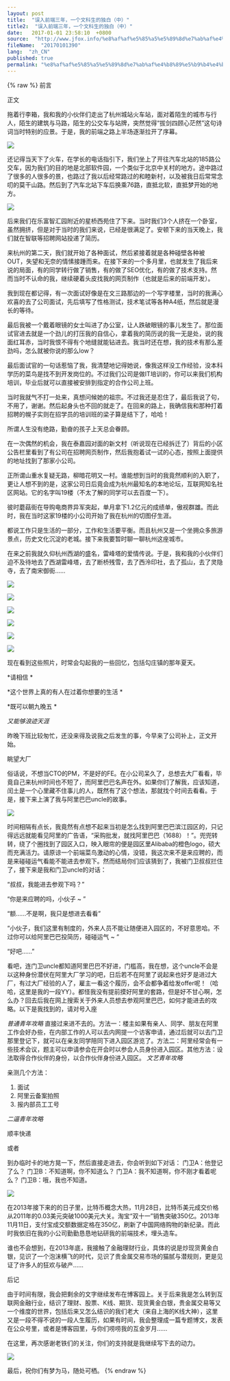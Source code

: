 ```yaml
---
layout: post
title:  "误入前端三年，一个文科生的独白（中）"
title2:  "误入前端三年，一个文科生的独白（中）"
date:   2017-01-01 23:58:10  +0800
source:  "http://www.jfox.info/%e8%af%af%e5%85%a5%e5%89%8d%e7%ab%af%e4%b8%89%e5%b9%b4%e4%b8%80%e4%b8%aa%e6%96%87%e7%a7%91%e7%94%9f%e7%9a%84%e7%8b%ac%e7%99%bd%e4%b8%ad.html"
fileName:  "20170101390"
lang:  "zh_CN"
published: true
permalink: "%e8%af%af%e5%85%a5%e5%89%8d%e7%ab%af%e4%b8%89%e5%b9%b4%e4%b8%80%e4%b8%aa%e6%96%87%e7%a7%91%e7%94%9f%e7%9a%84%e7%8b%ac%e7%99%bd%e4%b8%ad.html"
---
```

{% raw %}
前言

正文

拖着行李箱，我和我的小伙伴们走出了杭州城站火车站，面对着陌生的城市与行人，陌生的建筑与马路，陌生的公交车与站牌，突然觉得“拔剑四顾心茫然”这句诗词当时特别的应景。于是，我的前端之路上半场逐渐拉开了序幕。

![](/wp-content/uploads/2017/07/1500994654.jpg)

还记得当天下了火车，在学长的电话指引下，我们坐上了开往汽车北站的185路公交车，因为我们的目的地是北部软件园，一个类似于北京中关村的地方。途中路过了很多的人很多的景，也路过了我以后经常路过的和睦新村，以及被我日后常常念叨的莫干山路。然后到了汽车北站下车后换乘76路，直抵北软，直抵梦开始的地方。

![](/wp-content/uploads/2017/07/1500994655.jpg)

后来我们在乐富智汇园附近的星桥西苑住了下来。当时我们3个人挤在一个卧室，虽然拥挤，但是对于当时的我们来说，已经是很满足了。安顿下来的当天晚上，我们就在智联等招聘网站投递了简历。

来杭州的第二天，我们就开始了各种面试，然后紧接着就是各种碰壁各种被OUT，失望和无奈的情愫接踵而来。在接下来的一个多月里，也就发生了我后来说的局面，有的同学转行做了销售，有的做了SEO优化，有的做了技术支持。然而当时不认命的我，继续硬着头皮找我的网页制作（也就是后来的前端开发）。

我到现在都记得，有一次面试好像是在文三路那边的一个写字楼里，当时的我满心欢喜的去了公司面试，先后填写了性格测试，技术笔试等各种A4纸，然后就是漫长的等待。

最后我被一个戴着眼镜的女士叫进了办公室，让人跌破眼镜的事儿发生了。那位面试官进去就是一个劲儿的打压我的自信心，拿着我的简历说的我一无是处，说的我面红耳赤，当时我恨不得有个地缝就能钻进去。我当时还在想，我的技术有那么差劲吗，怎么就被你说的那么low？

最后面试官的一句话惹恼了我，我清楚地记得她说，像我这样没工作经验，没本科学历的菜鸟是找不到开发岗位的。不过我们公司是做IT培训的，你可以来我们机构培训，毕业后就可以直接被安排到指定的合作公司上班。

当时我就气不打一处来，真想问候她的祖宗。不过我还是忍住了，最后我说了句，不用了，谢谢。然后起身头也不回的就走了。在回来的路上，我确信我和那种打着招聘的幌子实则在招学员的培训班的梁子算是结下了，哈哈！

所谓人生没有绝路，勤奋的孩子上天总会眷顾。

在一次偶然的机会，我在泰嘉园对面的新文村（听说现在已经拆迁了）背后的小区公告栏里看到了有公司在招聘网页制作，然后我抱着试一试的心态，按照上面提供的地址找到了那家小公司。

正所谓山重水复疑无路，柳暗花明又一村。谁能想到当时的我竟然顺利的入职了，更让人想不到的是，这家公司日后竟会成为杭州最知名的本地论坛，互联网知名社区网站。它的名字叫19楼（不太了解的同学可以去百度一下）。

彼时蘑菇街在导购电商界异军突起，单月拿下1.2亿元的成绩单，傲视群雄。而此时，我在当时这家19楼的小公司开始了我在杭州的切图仔生涯。

都说工作只是生活的一部分，工作和生活要平衡。而且杭州又是一个坐拥众多旅游景点，历史文化沉淀的老城。接下来我要暂时聊一聊杭州这座城市。

在来之前我就久仰杭州西湖的盛名，雷峰塔的爱情传说。于是，我和我的小伙伴们迫不及待地去了西湖雷峰塔，去了断桥残雪，去了西泠印社，去了孤山，去了灵隐寺，去了南宋御街……

![](/wp-content/uploads/2017/07/15009946551.jpg)

![](/wp-content/uploads/2017/07/1500994656.jpg)

![](/wp-content/uploads/2017/07/1500994657.jpg)

![](/wp-content/uploads/2017/07/1500994658.jpg)

![](/wp-content/uploads/2017/07/15009946581.jpg)

![](/wp-content/uploads/2017/07/1500994660.jpg)

现在看到这些照片，时常会勾起我的一些回忆，包括勾庄镇的那年夏天。

*请相信
*

*这个世界上真的有人在过着你想要的生活
*

*既可以朝九晚五
*

*又能够浪迹天涯*

昨晚下班比较匆忙，还没来得及说我之后发生的事，今早来了公司补上，正文开始。

眺望大厂 

俗话说，不想当CTO的PM，不是好的FE。在小公司呆久了，总想去大厂看看，毕竟自己来杭州时间也不短了，而阿里巴巴名声在外。如果你们了解我，应该知道，闰土是一个心里藏不住事儿的人，既然有了这个想法，那就找个时间去看看。于是，接下来上演了我与阿里巴巴uncle的故事。

![](/wp-content/uploads/2017/07/1500994662.jpg)

时间相隔有点长，我竟然有点想不起来当初是怎么找到阿里巴巴滨江园区的，只记得远远就能看见阿里的广告语，“采购批发，就找阿里巴巴（1688）！”。兜兜转转，绕了个圈找到了园区入口，映入眼帘的便是园区里Alibaba的橙色logo，硕大而充满活力。请原谅一个前端菜鸟激动的心情，没错，我这次来不是来应聘的，而是来碰碰运气看能不能进去参观下。然而结局你们应该猜到了，我被门卫叔叔拦住了，接下来是我和门卫uncle的对话：

“叔叔，我能进去参观下吗？”

“你是来应聘的吗，小伙子 ~ ”

“额……不是啊，我只是想进去看看”

“小伙子，我们这里有制度的，外来人员不能让随便进入园区的，不好意思哈。不过你可以给阿里巴巴投简历，碰碰运气 ~ “

“好吧……”

看吧，连门卫uncle都知道阿里巴巴不好进，门槛高，我在想，这个uncle不会是以这种身份潜伏在阿里大厂学习的吧，日后若不在阿里了说起来也好歹是进过大厂，有过大厂经验的人了，雇主一看这个履历，会不会都争着给发offer呢！（哈哈，这里是我的一段YY）。都怪我没有提前摸好阿里的套路，但是好不甘心啊，怎么办？回去后我在网上搜索关于外来人员想去参观阿里巴巴，如何才能进去的攻略。以下是我找到的，请对号入座

*普通青年攻略*
直接过来进不去的。方法一：楼主如果有亲人、同学、朋友在阿里工作会好办些，在内部工作的人可以去内网提一个访客申请，通过后就可以去门卫那里登记下，就可以在亲友同学陪同下进入园区游览了。方法二：阿里经常会有一些技术会议，题主可以申请参会在开会时以参会人员身份进入园区。其他方法：设法取得合作伙伴的身份，以合作伙伴身份进入园区。
*文艺青年攻略*

亲测几个方法：
1. 面试
2. 阿里云备案拍照
3. 报内部员工工号

*二逼青年攻略*

顺丰快递 

或者

到办临时卡的地方晃一下，然后直接走进去，你会听到如下对话：
门卫A：他登记了么？
门卫B：不知道啊，你不知道么？
门卫A：我不知道啊，你不刚才看着呢么？
门卫B：哦，我也不知道。

 ![](/wp-content/uploads/2017/07/1500994663.jpg)

在2013年接下来的的日子里，比特币概念大热，11月28日，比特币美元成交价格从2011年的0.03美元突破1000美元大关。淘宝“双十一”销售突破350亿。2013年11月11日，支付宝成交额数据定格在350亿，刷新了中国网络购物的新纪录。而此时我依旧在我的小公司勤勤恳恳地钻研我的前端技术，埋头造车。

谁也不会想到，在2013年底，我接触了金融理财行业，具体的说是炒现货黄金白银，见识了一个泡沫横飞的时代，见识了贵金属交易市场的猫腻与潜规则，更是见证了许多人的狂欢与破产……

后记

由于时间有限，我会把剩余的文字继续发布在博客园上。关于后来我是怎么转到互联网金融行业，结识了理财、股票、K线、期货、现货黄金白银，贵金属交易等又一个维度的世界，包括后来又怎么结识的我们老大（来自上海的K线大神），这里又是一段不得不说的一段人生履历，如果有时间，我会整理成一篇专题博文，发表在公众号里，或者是博客园里，与你们唠唠我的互金岁月……

在这里，再次感谢老铁们的关注，你们的支持就是我继续写下去的动力。

![](/wp-content/uploads/2017/07/1500994664.jpg)

最后，祝你们有梦为马，随处可栖。
{% endraw %}
